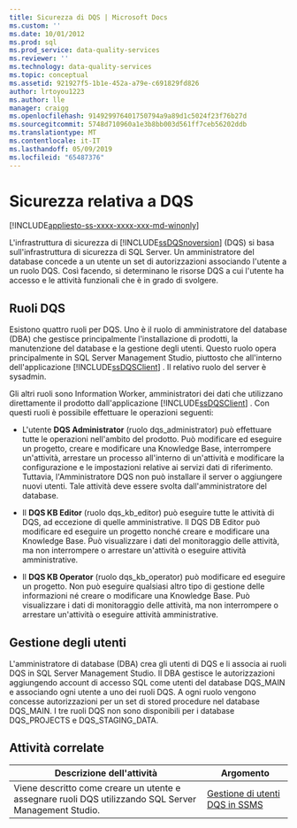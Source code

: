 ```yaml
---
title: Sicurezza di DQS | Microsoft Docs
ms.custom: ''
ms.date: 10/01/2012
ms.prod: sql
ms.prod_service: data-quality-services
ms.reviewer: ''
ms.technology: data-quality-services
ms.topic: conceptual
ms.assetid: 921927f5-1b1e-452a-a79e-c691829fd826
author: lrtoyou1223
ms.author: lle
manager: craigg
ms.openlocfilehash: 914929976401750794a9a89d1c5024f23f76b27d
ms.sourcegitcommit: 5748d710960a1e3b8bb003d561ff7ceb56202ddb
ms.translationtype: MT
ms.contentlocale: it-IT
ms.lasthandoff: 05/09/2019
ms.locfileid: "65487376"
---
```

# <a name="dqs-security"></a>Sicurezza relativa a DQS

[!INCLUDE[appliesto-ss-xxxx-xxxx-xxx-md-winonly](../includes/appliesto-ss-xxxx-xxxx-xxx-md-winonly.md)]

  L'infrastruttura di sicurezza di [!INCLUDE[ssDQSnoversion](../includes/ssdqsnoversion-md.md)] (DQS) si basa sull'infrastruttura di sicurezza di SQL Server. Un amministratore del database concede a un utente un set di autorizzazioni associando l'utente a un ruolo DQS. Così facendo, si determinano le risorse DQS a cui l'utente ha accesso e le attività funzionali che è in grado di svolgere.  
  
## <a name="dqs-roles"></a>Ruoli DQS  
 Esistono quattro ruoli per DQS. Uno è il ruolo di amministratore del database (DBA) che gestisce principalmente l'installazione di prodotti, la manutenzione del database e la gestione degli utenti. Questo ruolo opera principalmente in SQL Server Management Studio, piuttosto che all'interno dell'applicazione [!INCLUDE[ssDQSClient](../includes/ssdqsclient-md.md)] . Il relativo ruolo del server è sysadmin.  
  
 Gli altri ruoli sono Information Worker, amministratori dei dati che utilizzano direttamente il prodotto dall'applicazione [!INCLUDE[ssDQSClient](../includes/ssdqsclient-md.md)] . Con questi ruoli è possibile effettuare le operazioni seguenti:  
  
-   L'utente **DQS Administrator** (ruolo dqs_administrator) può effettuare tutte le operazioni nell'ambito del prodotto. Può modificare ed eseguire un progetto, creare e modificare una Knowledge Base, interrompere un'attività, arrestare un processo all'interno di un'attività e modificare la configurazione e le impostazioni relative ai servizi dati di riferimento. Tuttavia, l'Amministratore DQS non può installare il server o aggiungere nuovi utenti. Tale attività deve essere svolta dall'amministratore del database.  
  
-   Il **DQS KB Editor** (ruolo dqs_kb_editor) può eseguire tutte le attività di DQS, ad eccezione di quelle amministrative. Il DQS DB Editor può modificare ed eseguire un progetto nonché creare e modificare una Knowledge Base. Può visualizzare i dati del monitoraggio delle attività, ma non interrompere o arrestare un'attività o eseguire attività amministrative.  
  
-   Il **DQS KB Operator** (ruolo dqs_kb_operator) può modificare ed eseguire un progetto. Non può eseguire qualsiasi altro tipo di gestione delle informazioni né creare o modificare una Knowledge Base. Può visualizzare i dati di monitoraggio delle attività, ma non interrompere o arrestare un'attività o eseguire attività amministrative.  
  
## <a name="user-management"></a>Gestione degli utenti  
 L'amministratore di database (DBA) crea gli utenti di DQS e li associa ai ruoli DQS in SQL Server Management Studio. Il DBA gestisce le autorizzazioni aggiungendo account di accesso SQL come utenti del database DQS_MAIN e associando ogni utente a uno dei ruoli DQS. A ogni ruolo vengono concesse autorizzazioni per un set di stored procedure nel database DQS_MAIN. I tre ruoli DQS non sono disponibili per i database DQS_PROJECTS e DQS_STAGING_DATA.  
  
## <a name="related-tasks"></a>Attività correlate  
  
|Descrizione dell'attività|Argomento|  
|----------------------|-----------|  
|Viene descritto come creare un utente e assegnare ruoli DQS utilizzando SQL Server Management Studio.|[Gestione di utenti DQS in SSMS](https://msdn.microsoft.com/library/955af01d-00da-4c51-9311-f3848749df54)|  
  
  
